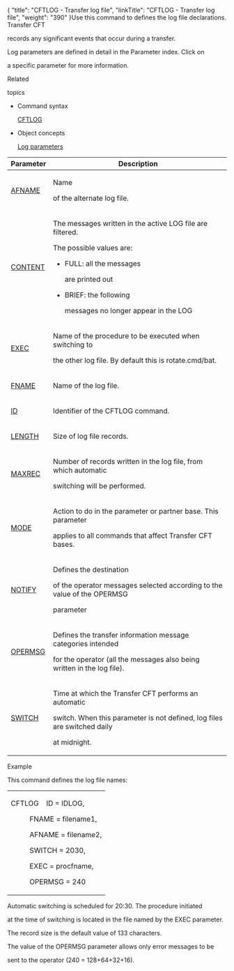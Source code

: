 {
    "title": "CFTLOG - Transfer log file",
    "linkTitle": "CFTLOG - Transfer log file",
    "weight": "390"
}Use this command to defines the log file declarations. Transfer CFT
records any significant events that occur during a transfer.

Log parameters are defined in detail in the Parameter index. Click on
a specific parameter for more information.

Related
topics

-   Command syntax
    [CFTLOG](../../../command_summary)
-   Object concepts
    [Log parameters](log_parameter_concepts.htm)

<table data-cellspacing="0">
<thead>
<tr class="header">
<th>Parameter</th>
<th>Description</th>
</tr>
</thead>
<tbody>
<tr class="odd">
<td><p><a href="../../../command_summary/parameter_intro/afname">AFNAME</a> </p></td>
<td><p>Name
of the alternate log file.</p></td>
</tr>
<tr class="even">
<td><p><a href="../../../command_summary/parameter_intro/content">CONTENT</a></p></td>
<td><p>The messages written in the active LOG file are filtered.
The possible values are:</p>
<ul>
<li>FULL: all the messages
are printed out</li>
<li>BRIEF: the following
messages no longer appear in the LOG</li>
</ul></td>
</tr>
<tr class="odd">
<td><p><a href="../../../command_summary/parameter_intro/exec">EXEC</a></p></td>
<td><p>Name of the procedure to be executed when switching to
the other log file. By default this is rotate.cmd/bat.</p></td>
</tr>
<tr class="even">
<td><p><a href="../../../command_summary/parameter_intro/fname">FNAME</a></p></td>
<td><p>Name of the log file.</p></td>
</tr>
<tr class="odd">
<td><p><a href="../../../command_summary/parameter_intro/id">ID</a></p></td>
<td><p>Identifier of the CFTLOG command.</p></td>
</tr>
<tr class="even">
<td><p><a href="../../../command_summary/parameter_intro/length">LENGTH</a></p></td>
<td><p>Size of log file records.</p></td>
</tr>
<tr class="odd">
<td><p><a href="../../../command_summary/parameter_intro/maxrec">MAXREC</a></p></td>
<td><p>Number of records written in the log file, from which automatic
switching will be performed.</p></td>
</tr>
<tr class="even">
<td><p><a href="../../../command_summary/parameter_intro/mode">MODE</a></p></td>
<td><p>Action to do in the parameter or partner base. This parameter
applies to all commands that affect Transfer CFT bases.</p></td>
</tr>
<tr class="odd">
<td><p><a href="../../../command_summary/parameter_intro/notify">NOTIFY</a></p></td>
<td><p>Defines the destination
of the operator messages selected according to the value of the OPERMSG
parameter</p></td>
</tr>
<tr class="even">
<td><p><a href="../../../command_summary/parameter_intro/opermsg">OPERMSG</a></p></td>
<td><p>Defines the transfer information message categories intended
for the operator (all the messages also being written in the log file).</p></td>
</tr>
<tr class="odd">
<td><p><a href="../../../command_summary/parameter_intro/switch">SWITCH</a></p></td>
<td><p>Time at which the Transfer CFT performs an automatic
switch. When this parameter is not defined, log files are switched daily
at midnight.</p></td>
</tr>
</tbody>
</table>

Example

This command defines the log file names:

<table data-cellspacing="0">
<tbody>
<tr class="odd">
<td><p>CFTLOG    ID = IDLOG,</p>
<p>          FNAME = filename1,</p>
<p>          AFNAME = filename2,</p>
<p>          SWITCH = 2030,</p>
<p>          EXEC = procfname,</p>
<p>          OPERMSG = 240</p></td>
</tr>
</tbody>
</table>

Automatic switching is scheduled for 20:30. The procedure initiated
at the time of switching is located in the file named by the EXEC parameter.

The record size is the default value of 133 characters.

The value of the OPERMSG parameter allows only error messages to be
sent to the operator (240 = 128+64+32+16).
